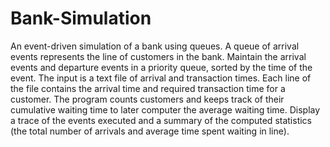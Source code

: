 # Bank-Simulation
An event-driven simulation of a bank using queues. 
A queue of arrival events represents the line of customers in the bank. 
Maintain the arrival events and departure events in a priority queue, sorted by the time of the event.
The input is a text file of arrival and transaction times. Each line of the file contains the arrival time and required transaction time for a customer. 
The program counts customers and keeps track of their cumulative waiting time to later computer the average waiting time.
Display a trace of the events executed and a summary of the computed statistics (the total number of arrivals and average time spent waiting in line). 
